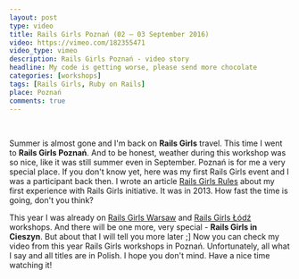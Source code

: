 ```yaml
---
layout: post
type: video
title: Rails Girls Poznań (02 – 03 September 2016)
video: https://vimeo.com/182355471
video_type: vimeo
description: Rails Girls Poznań - video story
headline: My code is getting worse, please send more chocolate
categories: [workshops]
tags: [Rails Girls, Ruby on Rails]
place: Poznań
comments: true
---
```


<br>

Summer is almost gone and I'm back on **Rails Girls** travel. This time I went to **Rails Girls Poznań**. And to be honest, weather during this workshop was so nice, like it was still summer even in September. Poznań is for me a very special place. If you don't know yet, here was my first Rails Girls event and I was a participant back then. I wrote an article <a href="{{ site.baseurl }}/rails-girls-rules" title="Rails Girls Poznań - Me as a participant">Rails Girls Rules</a> about my first experience with Rails Girls initiative. It was in 2013. How fast the time is going, don't you think?

This year I was already on <a href="{{ site.baseurl }}/rails-girls-warsaw-2016" title="Rails Girls Warsaw - video story">Rails Girls Warsaw</a> and <a href="{{ site.baseurl }}/rails-girls-lodz" title="Rails Girls Łódź - video story">Rails Girls Łódź</a> workshops. And there will be one more, very special - **Rails Girls in Cieszyn**. But about that I will tell you more later ;] Now you can check my video from this year Rails Girls workshops in Poznań. Unfortunately, all what I say and all titles are in Polish. I hope you don't mind. Have a nice time watching it!
